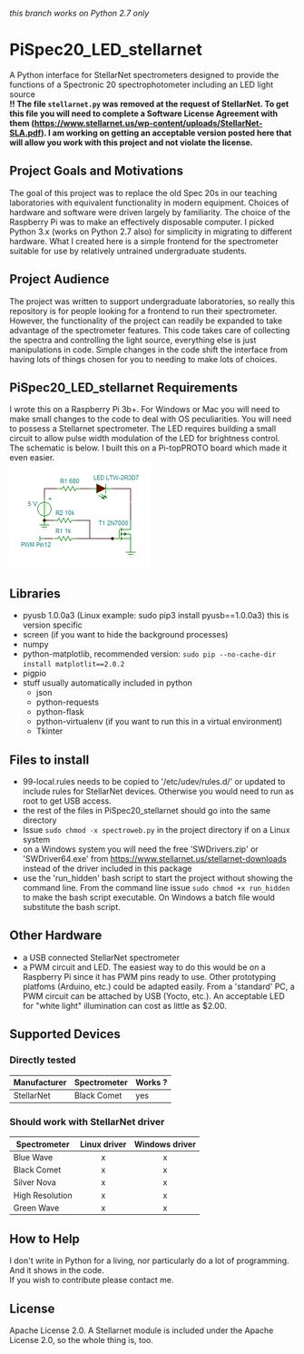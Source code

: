 *this branch works on Python 2.7 only*
# PiSpec20_LED_stellarnet  
A Python interface for StellarNet spectrometers designed to provide the functions of a Spectronic 20 spectrophotometer including an LED light source  
**!! The file `stellarnet.py` was removed at the request of StellarNet.  To get this file you will need to complete a Software License Agreement with them (https://www.stellarnet.us/wp-content/uploads/StellarNet-SLA.pdf).  I am working on getting an acceptable version posted here that will allow you work with this project and not violate the license.**  
## Project Goals and Motivations  
The goal of this project was to replace the old Spec 20s in our teaching laboratories with equivalent functionality in modern equipment. Choices of hardware and software were driven largely by familiarity. The choice of the Raspberry Pi was to make an effectively disposable computer. I picked Python 3.x (works on Python 2.7 also) for simplicity in migrating to different hardware. What I created here is a simple frontend for the spectrometer suitable for use by relatively untrained undergraduate students.
## Project Audience  
The project was written to support undergraduate laboratories, so really this repository is for people looking for a frontend to run their spectrometer. However, the functionality of the project can readily be expanded to take advantage of the spectrometer features. This code takes care of collecting the spectra and controlling the light source, everything else is just manipulations in code. Simple changes in the code shift the interface from having lots of things chosen for you to needing to make lots of choices.
## PiSpec20_LED_stellarnet Requirements  
I wrote this on a Raspberry Pi 3b+. For Windows or Mac you will need to make small changes to the code to deal with OS peculiarities. You will need to possess a Stellarnet spectrometer.  The LED requires building a small circuit to allow pulse width modulation of the LED for brightness control.  The schematic is below.  I built this on a Pi-topPROTO board which made it even easier.  
![schematic of PWM circuit for Raspberry Pi](https://github.com/acpo/PiSpec20_LED_stellarnet/blob/master/LEDCIRCUIT.png)
## Libraries  
- pyusb 1.0.0a3  (Linux example:  sudo pip3 install pyusb==1.0.0a3)  this is version specific
- screen (if you want to hide the background processes)  
- numpy  
- python-matplotlib, recommended version: `sudo pip --no-cache-dir install matplotlit==2.0.2`     
- pigpio
- stuff usually automatically included in python
  - json  
  - python-requests  
  - python-flask  
  - python-virtualenv  (if you want to run this in a virtual environment)
  - Tkinter  
## Files to install  
- 99-local.rules  needs to be copied to '/etc/udev/rules.d/' or updated to include rules for StellarNet devices.  Otherwise 
you would need to run as root to get USB access.
- the rest of the files in PiSpec20_stellarnet should go into the same directory
- Issue `sudo chmod -x spectroweb.py` in the project directory if on a Linux system 
- on a Windows system you will need the free 'SWDrivers.zip' or 'SWDriver64.exe' from https://www.stellarnet.us/stellarnet-downloads  instead of the driver included in this package  
- use the 'run_hidden' bash script to start the project without showing the command line.  From the command line issue `sudo chmod +x run_hidden` to make the bash script executable. On Windows a batch file would substitute the bash script.  
## Other Hardware  
- a USB connected StellarNet spectrometer
- a PWM circuit and LED.  The easiest way to do this would be on a Raspberry Pi since it has PWM pins ready to use.  Other prototyping platfoms (Arduino, etc.) could be adapted easily.  From a 'standard' PC, a PWM circuit can be attached by USB (Yocto, etc.).  An acceptable LED for "white light" illumination can cost as little as $2.00.
## Supported Devices  
### Directly tested 
| Manufacturer  | Spectrometer  | Works ?       |  
| ------------- | ------------- | ------------- |  
| StellarNet    | Black Comet   |     yes       |

### Should work with StellarNet driver  
| Spectrometer | Linux driver | Windows driver |
| ------------ | :----------: | :------------: |
| Blue Wave | x | x |
| Black Comet | x | x |
| Silver Nova | x | x |
| High Resolution | x | x |
| Green Wave | x | x |

## How to Help  
I don't write in Python for a living, nor particularly do a lot of programming. And it shows in the code.  
If you wish to contribute please contact me.
## License
Apache License 2.0. A Stellarnet module is included under the Apache License 2.0, so the whole thing is, too.
